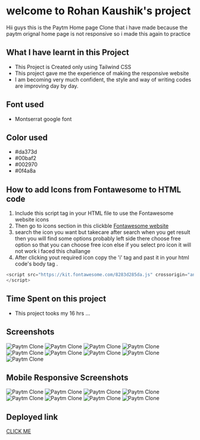 # welcome to Rohan Kaushik's project

Hii guys this is the Paytm Home page Clone that i have made because the paytm orignal home page is not responsive so i made this again to practice

## What I have learnt in this Project
   - This Project is Created only using Tailwind CSS  
   - This project gave me the experience of making the responsive website 
   - I am becoming very much confident, the style and way of writing codes are improving day by day.
## Font used
  - Montserrat google font 
## Color used
   -  #da373d
   - #00baf2
   - #002970
  - #0f4a8a



  ## How to add Icons from Fontawesome to HTML code

  1. Include this script tag in your HTML file to use the Fontawesome website icons 
  2. Then go to icons section in this clickble [Fontawesome website](https://fontawesome.com/)
  3. search the icon you want but takecare after search when you get result then you will find some options probably left side there choose free option so that you can choose free icon else if you select pro icon it will not work i faced this challange
  4. After clicking yout required icon copy the 'i' tag and past it in your html code's body tag .


```javascript
<script src="https://kit.fontawesome.com/8283d285da.js" crossorigin="anonymous">
</script>

```



## Time Spent on this project

- This project tooks my 16 hrs ...

## Screenshots

![Paytm Clone](./previews/Screenshot%20(60).png)
![Paytm Clone](./previews/Screenshot%20(61).png)
![Paytm Clone](./previews/Screenshot%20(62).png)
![Paytm Clone](./previews/Screenshot%20(63).png)
![Paytm Clone](./previews/Screenshot%20(64).png)
![Paytm Clone](./previews/Screenshot%20(65).png)
![Paytm Clone](./previews/Screenshot%20(66).png)
![Paytm Clone](./previews/Screenshot%20(67).png)
![Paytm Clone](./previews/Screenshot%20(68).png)

## Mobile Responsive Screenshots
![Paytm Clone](./previews/Screenshot%20(69).png)
![Paytm Clone](./previews/Screenshot%20(70).png)
![Paytm Clone](./previews/Screenshot%20(71).png)
![Paytm Clone](./previews/Screenshot%20(72).png)
![Paytm Clone](./previews/Screenshot%20(73).png)
![Paytm Clone](./previews/Screenshot%20(74).png)
![Paytm Clone](./previews/Screenshot%20(75).png)
![Paytm Clone](./previews/Screenshot%20(76).png)

## Deployed link

[CLICK ME ](https://paytmresponsive.netlify.app/)